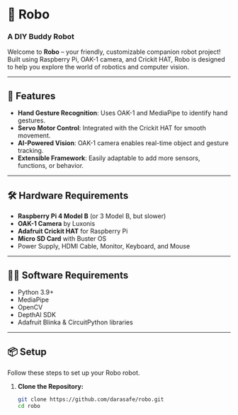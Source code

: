 # 🤖 Robo

### **A DIY Buddy Robot**  
Welcome to **Robo** – your friendly, customizable companion robot project! Built using Raspberry Pi, OAK-1 camera, and Crickit HAT, Robo is designed to help you explore the world of robotics and computer vision.

---

## 🚀 Features
- **Hand Gesture Recognition**: Uses OAK-1 and MediaPipe to identify hand gestures.
- **Servo Motor Control**: Integrated with the Crickit HAT for smooth movement.
- **AI-Powered Vision**: OAK-1 camera enables real-time object and gesture tracking.
- **Extensible Framework**: Easily adaptable to add more sensors, functions, or behavior.

---

## 🛠️ Hardware Requirements
- **Raspberry Pi 4 Model B** (or 3 Model B, but slower)
- **OAK-1 Camera** by Luxonis  
- **Adafruit Crickit HAT** for Raspberry Pi  
- **Micro SD Card** with Buster OS  
- Power Supply, HDMI Cable, Monitor, Keyboard, and Mouse

---

## 🧑‍💻 Software Requirements
- Python 3.9+
- MediaPipe
- OpenCV
- DepthAI SDK
- Adafruit Blinka & CircuitPython libraries

---

## 📦 Setup
Follow these steps to set up your Robo robot.

1. **Clone the Repository:**
   ```bash
   git clone https://github.com/darasafe/robo.git
   cd robo
